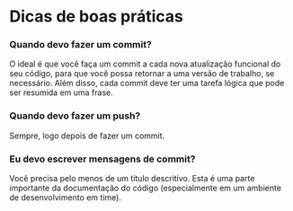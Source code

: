 # Dicas de boas práticas

### Quando devo fazer um commit? 

O ideal é que você faça um commit a cada nova atualização funcional do seu código, para que você possa retornar a uma versão de trabalho, se necessário. Além disso, cada commit deve ter uma tarefa lógica que pode ser resumida em uma frase.

### Quando devo fazer um push? 

Sempre, logo depois de fazer um commit. 

### Eu devo escrever mensagens de commit? 

Você precisa pelo menos de um título descritivo. Esta é uma parte importante da documentação do código \(especialmente em um ambiente de desenvolvimento em time\).

